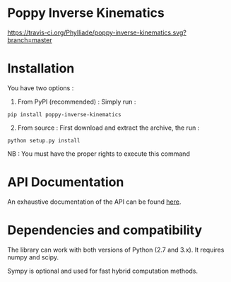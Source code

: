 # Poppy Inverse Kinematics #
https://travis-ci.org/Phylliade/poppy-inverse-kinematics.svg?branch=master


# Installation
You have two options :


1. From PyPI (recommended) : Simply run :
```
pip install poppy-inverse-kinematics
```
2. From source : First download and extract the archive, the run :
```
python setup.py install
```    
NB : You must have the proper rights to execute this command

# API Documentation
An exhaustive documentation of the API can be found [here](http://poppy-inverse-kinematics.readthedocs.org).


# Dependencies and compatibility
The library can work with both versions of Python (2.7 and 3.x).
It requires numpy and scipy.

Sympy is optional and used for fast hybrid computation methods.

